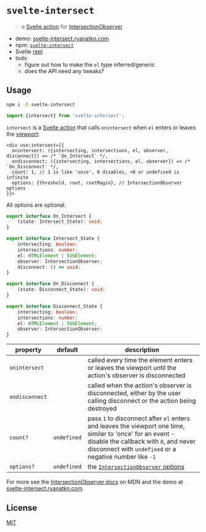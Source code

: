 # `svelte-intersect`

> a [Svelte action](https://svelte.dev/docs/svelte-action) for
> [IntersectionObserver](https://developer.mozilla.org/en-US/docs/Web/API/IntersectionObserver/IntersectionObserver)

- demo: [svelte-intersect.ryanatkn.com](https://svelte-intersect.ryanatkn.com/)
- npm: [`svelte-intersect`](https://www.npmjs.com/package/svelte-intersect)
- Svelte [repl](https://svelte.dev/repl/fad8afe445344c6ab38caea752a3dec5?version=4.1.2)
- todo
  - figure out how to make the `el` type inferred/generic
  - does the API need any tweaks?

## Usage

```bash
npm i -D svelte-intersect
```

```ts
import {intersect} from 'svelte-intersect';
```

`intersect` is a [Svelte action](https://svelte.dev/docs/svelte-action)
that calls `onintersect` when `el` enters or leaves
the [viewport](https://developer.mozilla.org/en-US/docs/Web/CSS/Viewport_concepts):

```svelte
<div use:intersect={{
  onintersect: ({intersecting, intersections, el, observer, disconnect}) => /* `On_Intersect` */,
  ondisconnect: ({intersecting, intersections, el, observer}) => /* `On_Disconnect` */,
  count: 1, // 1 is like 'once', 0 disables, <0 or undefined is infinite
  options: {threshold, root, rootMagin}, // IntersectionObserver options
}}>
```

All options are optional.

```ts
export interface On_Intersect {
	(state: Intersect_State): void;
}

export interface Intersect_State {
	intersecting: boolean;
	intersections: number;
	el: HTMLElement | SVGElement;
	observer: IntersectionObserver;
	disconnect: () => void;
}

export interface On_Disconnect {
	(state: Disconnect_State): void;
}

export interface Disconnect_State {
	intersecting: boolean;
	intersections: number;
	el: HTMLElement | SVGElement;
	observer: IntersectionObserver;
}
```

| property       | default     | description                                                                                                                                                                                                     |
| -------------- | ----------- | --------------------------------------------------------------------------------------------------------------------------------------------------------------------------------------------------------------- |
| `onintersect`  |             | called every time the element enters or leaves the viewport until the action's observer is disconnected                                                                                                         |
| `ondisconnect` |             | called when the action's observer is disconnected, either by the user calling disconnect or the action being destroyed                                                                                          |
| `count?`       | `undefined` | pass `1` to disconnect after `el` enters and leaves the viewport one time, similar to 'once' for an event - disable the callback with `0`, and never disconnect with `undefined` or a negative number like `-1` |
| `options?`     | `undefined` | the [`IntersectionObserver` options](https://developer.mozilla.org/en-US/docs/Web/API/IntersectionObserver/IntersectionObserver#options)                                                                        |

For more see the
[IntersectionObserver docs](https://developer.mozilla.org/en-US/docs/Web/API/IntersectionObserver/IntersectionObserver) on MDN
and the demo at [svelte-intersect.ryanatkn.com](https://svelte-intersect.ryanatkn.com/).

## License

[MIT](LICENSE)
